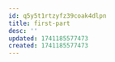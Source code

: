 ```yaml
---
id: q5y5t1rtzyfz39coak4dlpn
title: first-part
desc: ''
updated: 1741185577473
created: 1741185577473
---
```

